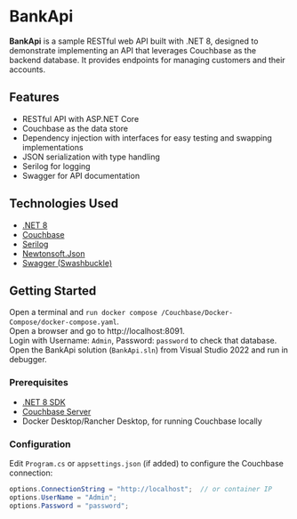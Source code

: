 # BankApi

**BankApi** is a sample RESTful web API built with .NET 8, designed to demonstrate implementing an API that leverages Couchbase as the backend database. It provides endpoints for managing customers and their accounts.

## Features

- RESTful API with ASP.NET Core
- Couchbase as the data store
- Dependency injection with interfaces for easy testing and swapping implementations
- JSON serialization with type handling
- Serilog for logging
- Swagger for API documentation

## Technologies Used

- [.NET 8](https://dotnet.microsoft.com/en-us/)
- [Couchbase](https://www.couchbase.com/)
- [Serilog](https://serilog.net/)
- [Newtonsoft.Json](https://www.newtonsoft.com/json)
- [Swagger (Swashbuckle)](https://github.com/domaindrivendev/Swashbuckle.AspNetCore)

## Getting Started
Open a terminal and `run docker compose /Couchbase/Docker-Compose/docker-compose.yaml`.  
Open a browser and go to http://localhost:8091.  
Login with Username: `Admin`, Password: `password` to check that database.  
Open the BankApi solution (`BankApi.sln`) from Visual Studio 2022 and run in debugger.  

### Prerequisites

- [.NET 8 SDK](https://dotnet.microsoft.com/en-us/download)
- [Couchbase Server](https://www.couchbase.com/downloads)
- Docker Desktop/Rancher Desktop, for running Couchbase locally

### Configuration

Edit `Program.cs` or `appsettings.json` (if added) to configure the Couchbase connection:

```csharp
options.ConnectionString = "http://localhost";  // or container IP
options.UserName = "Admin";
options.Password = "password";
